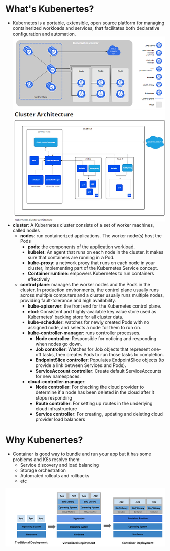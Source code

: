 # What's Kubenertes?
- Kubernetes is a portable, extensible, open source platform for managing containerized workloads and services, that facilitates both declarative configuration and automation. 
![image](image/components.png)
![image](image/architecture.png)
- **cluster**: A Kubernetes cluster consists of a set of worker machines, called nodes
    - **nodes**: run containerized applications. The worker node(s) host the Pods
        - **pods**: the components of the application workload.
        - **kubelet**: An agent that runs on each node in the cluster. It makes sure that containers are running in a Pod.
        - **kube-proxy**: a network proxy that runs on each node in your cluster, implementing part of the Kubernetes Service concept.
        - **Container runtime**: empowers Kubernetes to run containers effectively
    - **control plane**: manages the worker nodes and the Pods in the cluster. In production environments, the control plane usually runs across multiple computers and a cluster usually runs multiple nodes, providing fault-tolerance and high availability.
        - **kube-apiserver**: the front end for the Kubernetes control plane.
        - **etcd**: Consistent and highly-available key value store used as Kubernetes' backing store for all cluster data.
        - **kube-scheduler**: watches for newly created Pods with no assigned node, and selects a node for them to run on.
        - **kube-controller-manager**: runs controller processes.
            - **Node controller**: Responsible for noticing and responding when nodes go down.
            - **Job controller**: Watches for Job objects that represent one-off tasks, then creates Pods to run those tasks to completion.
            - **EndpointSlice controller**: Populates EndpointSlice objects (to provide a link between Services and Pods).
            - **ServiceAccount controller**: Create default ServiceAccounts for new namespaces.
        - **cloud-controller-manager**: 
            - **Node controller**: For checking the cloud provider to determine if a node has been deleted in the cloud after it stops responding
            - **Route controller**: For setting up routes in the underlying cloud infrastructure
            - **Service controller**: For creating, updating and deleting cloud provider load balancers

# Why Kubenertes?
- Container is good way to bundle and run your app but it has some problems and K8s resolve them:
    - Service discovery and load balancing
    - Storage orchestration
    - Automated rollouts and rollbacks
    - etc

![image](image/history.png)